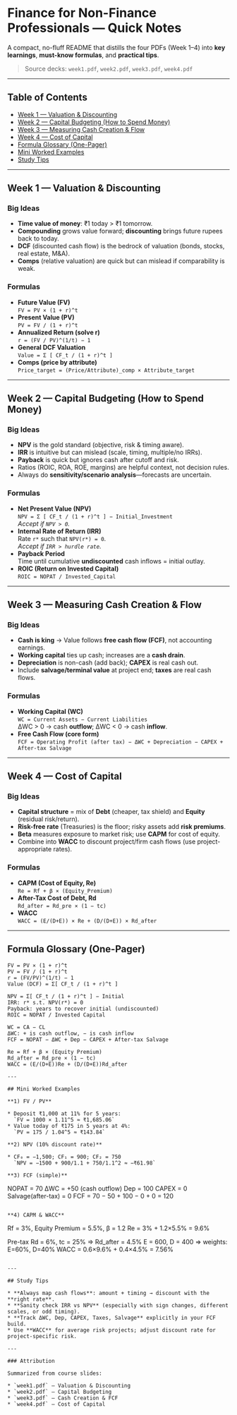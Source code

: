 # Finance for Non-Finance Professionals — Quick Notes

A compact, no-fluff README that distills the four PDFs (Week 1–4) into **key learnings**, **must-know formulas**, and **practical tips**.

> Source decks: `week1.pdf`, `week2.pdf`, `week3.pdf`, `week4.pdf`

---

## Table of Contents
- [Week 1 — Valuation & Discounting](#week-1--valuation--discounting)
- [Week 2 — Capital Budgeting (How to Spend Money)](#week-2--capital-budgeting-how-to-spend-money)
- [Week 3 — Measuring Cash Creation & Flow](#week-3--measuring-cash-creation--flow)
- [Week 4 — Cost of Capital](#week-4--cost-of-capital)
- [Formula Glossary (One-Pager)](#formula-glossary-onepager)
- [Mini Worked Examples](#mini-worked-examples)
- [Study Tips](#study-tips)

---

## Week 1 — Valuation & Discounting

### Big Ideas
- **Time value of money**: ₹1 today > ₹1 tomorrow.
- **Compounding** grows value forward; **discounting** brings future rupees back to today.
- **DCF** (discounted cash flow) is the bedrock of valuation (bonds, stocks, real estate, M&A).
- **Comps** (relative valuation) are quick but can mislead if comparability is weak.

### Formulas
- **Future Value (FV)**  
  `FV = PV × (1 + r)^t`
- **Present Value (PV)**  
  `PV = FV / (1 + r)^t`
- **Annualized Return (solve r)**  
  `r = (FV / PV)^(1/t) − 1`
- **General DCF Valuation**  
  `Value = Σ [ CF_t / (1 + r)^t ]`
- **Comps (price by attribute)**  
  `Price_target = (Price/Attribute)_comp × Attribute_target`

---

## Week 2 — Capital Budgeting (How to Spend Money)

### Big Ideas
- **NPV** is the gold standard (objective, risk & timing aware).
- **IRR** is intuitive but can mislead (scale, timing, multiple/no IRRs).
- **Payback** is quick but ignores cash after cutoff and risk.
- Ratios (ROIC, ROA, ROE, margins) are helpful context, not decision rules.
- Always do **sensitivity/scenario analysis**—forecasts are uncertain.

### Formulas
- **Net Present Value (NPV)**  
  `NPV = Σ [ CF_t / (1 + r)^t ] − Initial_Investment`  
  _Accept if `NPV > 0`._
- **Internal Rate of Return (IRR)**  
  Rate `r*` such that `NPV(r*) = 0`.  
  _Accept if `IRR > hurdle rate`._
- **Payback Period**  
  Time until cumulative **undiscounted** cash inflows = initial outlay.
- **ROIC (Return on Invested Capital)**  
  `ROIC = NOPAT / Invested_Capital`

---

## Week 3 — Measuring Cash Creation & Flow

### Big Ideas
- **Cash is king** → Value follows **free cash flow (FCF)**, not accounting earnings.
- **Working capital** ties up cash; increases are a **cash drain**.
- **Depreciation** is non-cash (add back); **CAPEX** is real cash out.
- Include **salvage/terminal value** at project end; **taxes** are real cash flows.

### Formulas
- **Working Capital (WC)**  
  `WC = Current Assets − Current Liabilities`  
  ΔWC > 0 → cash **outflow**; ΔWC < 0 → cash **inflow**.
- **Free Cash Flow (core form)**  
  `FCF = Operating Profit (after tax) − ΔWC + Depreciation − CAPEX + After-tax Salvage`

---

## Week 4 — Cost of Capital

### Big Ideas
- **Capital structure** = mix of **Debt** (cheaper, tax shield) and **Equity** (residual risk/return).
- **Risk-free rate** (Treasuries) is the floor; risky assets add **risk premiums**.
- **Beta** measures exposure to market risk; use **CAPM** for cost of equity.
- Combine into **WACC** to discount project/firm cash flows (use project-appropriate rates).

### Formulas
- **CAPM (Cost of Equity, Re)**  
  `Re = Rf + β × (Equity_Premium)`
- **After-Tax Cost of Debt, Rd**  
  `Rd_after = Rd_pre × (1 − tc)`
- **WACC**  
  `WACC = (E/(D+E)) × Re + (D/(D+E)) × Rd_after`

---

## Formula Glossary (One-Pager)

```text
FV = PV × (1 + r)^t
PV = FV / (1 + r)^t
r = (FV/PV)^(1/t) − 1
Value (DCF) = Σ[ CF_t / (1 + r)^t ]

NPV = Σ[ CF_t / (1 + r)^t ] − Initial
IRR: r* s.t. NPV(r*) = 0
Payback: years to recover initial (undiscounted)
ROIC = NOPAT / Invested Capital

WC = CA − CL
ΔWC: + is cash outflow, − is cash inflow
FCF = NOPAT − ΔWC + Dep − CAPEX + After-tax Salvage

Re = Rf + β × (Equity Premium)
Rd_after = Rd_pre × (1 − tc)
WACC = (E/(D+E))Re + (D/(D+E))Rd_after

---

## Mini Worked Examples

**1) FV / PV**

* Deposit ₹1,000 at 11% for 5 years:
  `FV = 1000 × 1.11^5 ≈ ₹1,685.06`
* Value today of ₹175 in 5 years at 4%:
  `PV = 175 / 1.04^5 ≈ ₹143.84`

**2) NPV (10% discount rate)**

* CF₀ = −1,500; CF₁ = 900; CF₂ = 750
  `NPV = −1500 + 900/1.1 + 750/1.1^2 ≈ −₹61.98`

**3) FCF (simple)**

```
NOPAT = 70
ΔWC = +50 (cash outflow)
Dep = 100
CAPEX = 0
Salvage(after-tax) = 0
FCF = 70 − 50 + 100 − 0 + 0 = 120
```

**4) CAPM & WACC**

```
Rf = 3%, Equity Premium = 5.5%, β = 1.2
Re = 3% + 1.2×5.5% = 9.6%

Pre-tax Rd = 6%, tc = 25% ⇒ Rd_after = 4.5%
E = 600, D = 400 ⇒ weights: E=60%, D=40%
WACC = 0.6×9.6% + 0.4×4.5% = 7.56%
```

---

## Study Tips

* **Always map cash flows**: amount + timing → discount with the **right rate**.
* **Sanity check IRR vs NPV** (especially with sign changes, different scales, or odd timing).
* **Track ΔWC, Dep, CAPEX, Taxes, Salvage** explicitly in your FCF build.
* Use **WACC** for average risk projects; adjust discount rate for project-specific risk.

---

### Attribution

Summarized from course slides:

* `week1.pdf` — Valuation & Discounting
* `week2.pdf` — Capital Budgeting
* `week3.pdf` — Cash Creation & FCF
* `week4.pdf` — Cost of Capital

```
```
